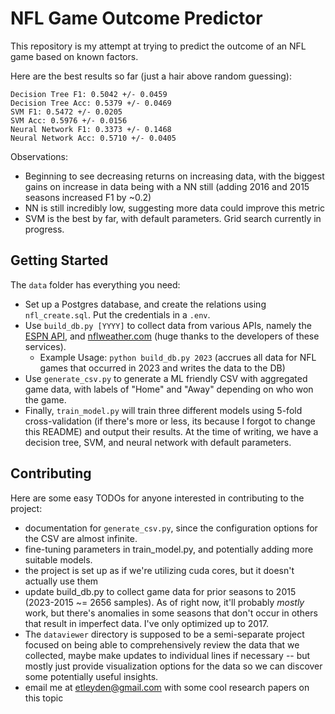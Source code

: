 # NFL Game Outcome Predictor

This repository is my attempt at trying to predict the outcome of an NFL game based on known factors. 

Here are the best results so far (just a hair above random guessing):

```
Decision Tree F1: 0.5042 +/- 0.0459
Decision Tree Acc: 0.5379 +/- 0.0469
SVM F1: 0.5472 +/- 0.0205
SVM Acc: 0.5976 +/- 0.0156
Neural Network F1: 0.3373 +/- 0.1468
Neural Network Acc: 0.5710 +/- 0.0405
```

Observations:
- Beginning to see decreasing returns on increasing data, with the biggest gains on increase in data being with a NN still (adding 2016 and 2015 seasons increased F1 by ~0.2)
- NN is still incredibly low, suggesting more data could improve this metric
- SVM is the best by far, with default parameters. Grid search currently in progress.

## Getting Started

The `data` folder has everything you need:

* Set up a Postgres database, and create the relations using `nfl_create.sql`. Put the credentials in a `.env`.
* Use `build_db.py [YYYY]` to collect data from various APIs, namely the [ESPN API](https://site.api.espn.com/apis/site/v2/sports/football/nfl/scoreboard?limit=1000&dates=2023), and [nflweather.com](https://www.nflweather.com/) (huge thanks to the developers of these services).
    * Example Usage: `python build_db.py 2023` (accrues all data for NFL games that occurred in 2023 and writes the data to the DB)
* Use `generate_csv.py` to generate a ML friendly CSV with aggregated game data, with labels of "Home" and "Away" depending on who won the game.
* Finally, `train_model.py` will train three different models using 5-fold cross-validation (if there's more or less, its because I forgot to change this README) and output their results. At the time of writing, we have a decision tree, SVM, and neural network with default parameters. 

## Contributing

Here are some easy TODOs for anyone interested in contributing to the project:

- documentation for `generate_csv.py`, since the configuration options for the CSV are almost infinite.
- fine-tuning parameters in train_model.py, and potentially adding more suitable models.
- the project is set up as if we're utilizing cuda cores, but it doesn't actually use them
- update build_db.py to collect game data for prior seasons to 2015 (2023-2015 ~= 2656 samples). As of right now, it'll probably *mostly* work, but there's anomalies in some seasons that don't occur in others that result in imperfect data. I've only optimized up to 2017.
- The `dataviewer` directory is supposed to be a semi-separate project focused on being able to comprehensively review the data that we collected, maybe make updates to individual lines if necessary -- but mostly just provide visualization options for the data so we can discover some potentially useful insights. 
- email me at etleyden@gmail.com with some cool research papers on this topic